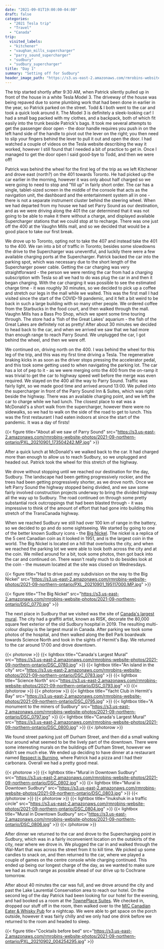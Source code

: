 ```yaml
---
date: "2021-09-01T19:00:00-04:00"
draft: false
categories:
  - "2021 Tesla trip"
  - "Travel"
  - "Canada"
trip:
  visited_labels:
  - "kitchener"
  - "vaughan_mills_supercharger"
  - "parry_sound_supercharger"
  - "sudbury"
  - "sudbury_supercharger"
title: "Day 1"
summary: "Setting off for Sudbury"
header_image_path: "https://s3.us-east-2.amazonaws.com/rmrobins-website-photos/2021-09-northern-ontario/DSC_0776.jpg"
---
```


The trip started shortly after 9:30 AM, when Patrick silently pulled up in front of the house in a white Tesla Model 3. The driveway of the house was being repaved due to some plumbing work that had been done in earlier in the year, so Patrick parked on the street. Todd & I both went to the car and took a quick look around it. The Model 3 is definitely a sleek-looking car! I had a small bag packed with my clothes, and a backpack, both of which fit easily into the trunk beside Patrick's bags. It took me several attempts to get the passenger door open - the door handle requires you push in on the left hand side of the handle to pivot out the lever on the right; you then need to slip your fingers behind the lever to pull it out and open the door. I had watched a couple of videos on the Tesla website describing the way it worked, however I still found that I needed a bit of practice to get in. Once I managed to get the door open I said good-bye to Todd, and then we were off!

Patrick was behind the wheel for the first leg of the trip as we left Kitchener and drove east (north?) on the 401 towards Toronto. He had picked up the car earlier in the morning, however it was only about half charged so we were going to need to stop and "fill up" in fairly short order. The car has a single, tablet-sized screen in the middle of the console that acts as the navigation unit, the dashboard and the entertainment system all in one - there is not a separate instrument cluster behind the steering wheel. When we had departed from my house we had set Parry Sound as our destination, and as we were driving along the 401 the car determined that it was not going to be able to make it there without a charge, and displayed available Supercharger stations that we could stop at to recharge. There was one just off the 400 at the Vaughn Mills mall, and so we decided that would be a good place to take our first break.

We drove up to Toronto, opting not to take the 407 and instead take the 401 to the 400. We ran into a bit of traffic in Toronto; besides some slowdowns the drive to the Supercharger was uneventful, and luckily there were a few available charging ports at the Supercharger. Patrick backed the car into the parking spot, which was necessary due to the short length of the Supercharger power cable. Getting the car charging was very straightforward - the person we were renting the car from had a charging subscription with Tesla so all we had to do was plug the car in and then it began charging. With the car charging it was possible to see the estimated charge time - it was roughly 30 minutes, so we decided to pick up a coffee and stretch our legs in the mall while we waited. This was the first mall I had visited since the start of the COVID-19 pandemic, and it felt a bit weird to be back in such a large building with so many other people. We ordered coffee from the Starbucks in the food court, and then walked through the mall. Vaughn Mills has a Bass Pro Shop, which we spent some time touring through. The store had a 'fish of the Great Lakes' aquarium - the fish of the Great Lakes are definitely not as pretty! After about 30 minutes we decided to head back to the car, and when we arrived we saw that we had more than enough range to reach Parry Sound. We unplugged the car, I got behind the wheel, and then we were off.

We continued on, driving north on the 400. I was behind the wheel for this leg of the trip, and this was my first time driving a Tesla. The regenerative braking kicks in as soon as the driver stops pressing the accelerator pedal, and this took some getting used to when navigating the parking lot. The car has a lot of pep to it - as we were merging onto the 400 from the on-ramp it was trivial to get the car to highway speed well before the merge was even required. We stayed on the 400 all the way to Parry Sound. Traffic was fairly light, so we made good time and arrived around 13:00. We pulled into the supercharger in front of the Parry Sound Inn & Suites, which was right beside the highway. There was an available charging point, and we left the car to charge while we had lunch. The closest place to eat was a McDonald's a short walk from the supercharger, however there were no sidewalks, so we had to walk on the side of the road to get to lunch. This was the first restaurant I had eaten indoors at since the start of the pandemic. It was a day of firsts!

{{< figure title="About all we saw of Parry Sound" src="https://s3.us-east-2.amazonaws.com/rmrobins-website-photos/2021-09-northern-ontario/PXL_20210901_173504242.MP.jpg" >}}

After a quick lunch at McDonald's we walked back to the car. It had charged more than enough to allow us to reach Sudbury, so we unplugged and headed out. Patrick took the wheel for this stretch of the highway.

We drove without stopping until we reached our destination for the day, Sudbury. The landscape had been getting progressively rockier, and the trees had been getting progressively shorter, as we drove north. Once we left Parry Sound the highway stopped being divided, and we saw some fairly involved construction projects underway to bring the divided highway all the way up to Sudbury. The road continued on through some pretty substantial rock outcroppings that had been blasted through - it was impressive to think of the amount of effort that had gone into building this stretch of the TransCanada highway.

When we reached Sudbury we still had over 100 km of range in the battery, so we decided to go and do some sightseeing. We started by going to one of the better known Sudbury icons - the [Big Nickel](https://en.wikipedia.org/wiki/Big_Nickel). The nickel is a replica of the 5 cent Canadian coin as it looked in 1951, and is the largest coin in the world. The Big Nickel is located on a hill that overlooks the city, and when we reached the parking lot we were able to look both across the city and at the coin. We milled around for a bit, took some photos, then got back into the car and continued on. There wasn't really much to do besides look at the coin - the museum located at the site was closed on Wednesdays.

{{< figure title="Had to drive past my subdivision on the way to the Big Nickel" src="https://s3.us-east-2.amazonaws.com/rmrobins-website-photos/2021-09-northern-ontario/PXL_20210901_195117000.MP.jpg" >}}

{{< figure title="The Big Nickel" src="https://s3.us-east-2.amazonaws.com/rmrobins-website-photos/2021-09-northern-ontario/DSC_0770.jpg" >}}

The next place in Sudbury that we visited was the site of [Canada's largest mural](https://www.cbc.ca/news/canada/sudbury/hospital-mural-community-debate-1.5255187). The city had a graffiti artist, known as RISK, decorate the 80,000 square feet exterior of the old Sudbury hospital in 2019. The resulting multi-colour display is the largest mural in Canada. After parking we took some photos of the hospital, and then walked along the Bell Park boardwalk towards Science North and took in the sights of Hermit's Bay. We returned to the car around 17:00 and drove downtown.

{{< photorow >}}
{{< lightbox title="Canada's Largest Mural" src="https://s3.us-east-2.amazonaws.com/rmrobins-website-photos/2021-09-northern-ontario/DSC_0780.jpg" >}}
{{< lightbox title="An island in the city" src="https://s3.us-east-2.amazonaws.com/rmrobins-website-photos/2021-09-northern-ontario/DSC_0783.jpg" >}}
{{< lightbox title="Science North" src="https://s3.us-east-2.amazonaws.com/rmrobins-website-photos/2021-09-northern-ontario/DSC_0793.jpg" >}}
{{< /photorow >}}
{{< photorow >}}
{{< lightbox title="Yacht Club in Hermit's Bay" src="https://s3.us-east-2.amazonaws.com/rmrobins-website-photos/2021-09-northern-ontario/DSC_0795.jpg" >}}
{{< lightbox title="A monument to the miners of Sudbury" src="https://s3.us-east-2.amazonaws.com/rmrobins-website-photos/2021-09-northern-ontario/DSC_0797.jpg" >}}
{{< lightbox title="Canada's Largest Mural" src="https://s3.us-east-2.amazonaws.com/rmrobins-website-photos/2021-09-northern-ontario/DSC_0800.jpg" >}}
{{< /photorow >}}

We found street parking just off Durham Street, and then did a small walking tour around what seemed to be the lively part of the downtown. There were some interesting murals on the buildings off Durham Street, however we didn't see much else. We ended up deciding to have dinner at a restaurant named [Respect is Burning](http://www.ribsupperclub.com/), where Patrick had a pizza and I had their carbonara. Overall we had a pretty good meal.

{{< photorow >}}
{{< lightbox title="Mural in Downtown Sudbury" src="https://s3.us-east-2.amazonaws.com/rmrobins-website-photos/2021-09-northern-ontario/DSC_0802.jpg" >}}
{{< lightbox title="Mural in Downtown Sudbury" src="https://s3.us-east-2.amazonaws.com/rmrobins-website-photos/2021-09-northern-ontario/DSC_0803.jpg" >}}
{{< /photorow >}}
{{< photorow >}}
{{< lightbox title="Inukshuk in a traffic circle" src="https://s3.us-east-2.amazonaws.com/rmrobins-website-photos/2021-09-northern-ontario/DSC_0804.jpg" >}}
{{< lightbox title="Mural in Downtown Sudbury" src="https://s3.us-east-2.amazonaws.com/rmrobins-website-photos/2021-09-northern-ontario/DSC_0806.jpg" >}}
{{< /photorow >}}

After dinner we returned to the car and drove to the Supercharging point in Sudbury, which was in a fairly inconvenient location on the outskirts of the city, near where we drove in. We plugged the car in and walked through the Wal-Mart that was across the street from it to kill time. We picked up some candies to snack on, and then returned to the car, where we played a couple of games on the centre console while charging continued. This ended up being our longest charge of the day, as we wanted to make sure we had as much range as possible ahead of our drive up to Cochrane tomorrow.

After about 40 minutes the car was full, and we drove around the city and past the Lake Laurential Conservation area to reach our hotel. On the second leg of the day Patrick had been looking for our hotel for the evening, and had booked us a room at the [TownePlace Suites](https://www.marriott.com/hotels/travel/ysbts-towneplace-suites-sudbury). We checked in, dropped our stuff off in the room, then walked over to the [MIC Canadian Eater & Whisky Pub](https://micrestaurant.ca/) for a nightcap. We were able to get space on the porch outside, however it was fairly chilly and we only had one drink before we returned to the room and headed to sleep.

{{< figure title="Cocktails before bed" src="https://s3.us-east-2.amazonaws.com/rmrobins-website-photos/2021-09-northern-ontario/PXL_20210902_004254295.jpg" >}}
